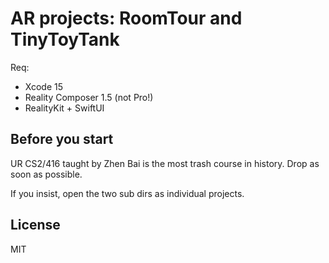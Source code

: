 # AR projects: RoomTour and TinyToyTank

Req:

- Xcode 15
- Reality Composer 1.5 (not Pro!)
- RealityKit + SwiftUI

## Before you start

UR CS2/416 taught by Zhen Bai is the most trash course in history. Drop as soon as possible.

If you insist, open the two sub dirs as individual projects.

## License

MIT
